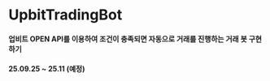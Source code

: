 # UpbitTradingBot

#### 업비트 OPEN API를 이용하여 조건이 충족되면 자동으로 거래를 진행하는 거래 봇 구현하기

#### 25.09.25 ~ 25.11 (예정)
